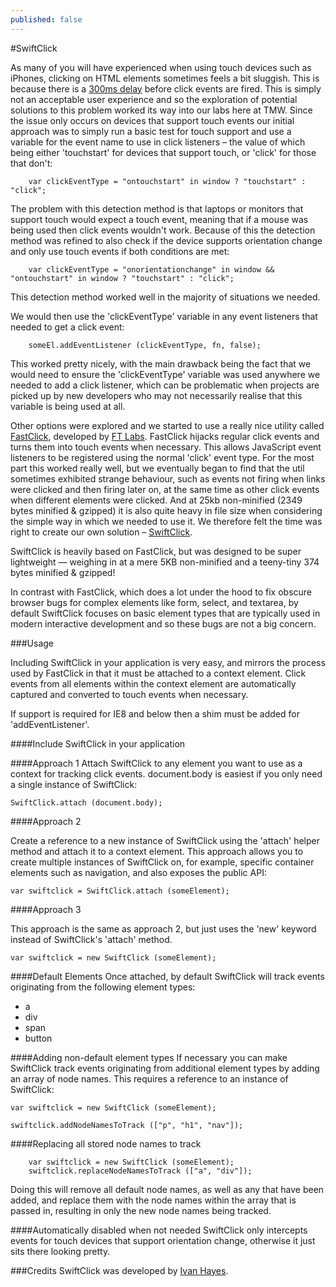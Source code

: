 ```yaml
---
published: false
---
```


#SwiftClick

As many of you will have experienced when using touch devices such as iPhones, clicking on HTML elements sometimes feels a bit sluggish. This is because there is a [300ms delay](http://updates.html5rocks.com/2013/12/300ms-tap-delay-gone-away) before click events are fired. This is simply not an acceptable user experience and so the exploration of potential solutions to this problem worked its way into our labs here at TMW. Since the issue only occurs on devices that support touch events our initial approach was to simply run a basic test for touch support and use a variable for the event name to use in click listeners – the value of which being either 'touchstart' for devices that support touch, or 'click' for those that don't:

		var clickEventType = "ontouchstart" in window ? "touchstart" : "click";

The problem with this detection method is that laptops or monitors that support touch would expect a touch event, meaning that if a mouse was being used then click events wouldn't work. Because of this the detection method was refined to also check if the device supports orientation change and only use touch events if both conditions are met:

		var clickEventType = "onorientationchange" in window && "ontouchstart" in window ? "touchstart" : "click";

This detection method worked well in the majority of situations we needed.

We would then use the 'clickEventType' variable in any event listeners that needed to get a click event:


		someEl.addEventListener (clickEventType, fn, false);


This worked pretty nicely, with the main drawback being the fact that we would need to ensure the 'clickEventType' variable was used anywhere we needed to add a click listener, which can be problematic when projects are picked up by new developers who may not necessarily realise that this variable is being used at all.


Other options were explored and we started to use a really nice utility called [FastClick](https://github.com/ftlabs/fastclick), developed by [FT Labs](https://github.com/ftlabs). FastClick hijacks regular click events and turns them into touch events when necessary. This allows JavaScript event listeners to be registered using the normal 'click' event type. For the most part this worked really well, but we eventually began to find that the util sometimes exhibited strange behaviour, such as events not firing when links were clicked and then firing later on, at the same time as other click events when different elements were clicked. And at 25kb non-minified (2349 bytes minified & gzipped) it is also quite heavy in file size when considering the simple way in which we needed to use it. We therefore felt the time was right to create our own solution – [SwiftClick](https://github.com/tmwagency/swiftclick).

SwiftClick is heavily based on FastClick, but was designed to be super lightweight — weighing in at a mere 5KB non-minified and a teeny-tiny 374 bytes minified & gzipped!

In contrast with FastClick, which does a lot under the hood to fix obscure browser bugs for complex elements like form, select, and textarea, by default SwiftClick focuses on basic element types that are typically used in modern interactive development and so these bugs are not a big concern.


###Usage

Including SwiftClick in your application is very easy, and mirrors the process used by FastClick in that it must be attached to a context element. Click events from all elements within the context element are automatically captured and converted to touch events when necessary.

If support is required for IE8 and below then a shim must be added for 'addEventListener'.


####Include SwiftClick in your application
    <script type="application/javascript" src="path/to/swiftclick.min.js"></script>


####Approach 1
Attach SwiftClick to any element you want to use as a context for tracking click events.
document.body is easiest if you only need a single instance of SwiftClick:

    SwiftClick.attach (document.body);


####Approach 2

Create a reference to a new instance of SwiftClick using the 'attach' helper method and attach it to a context element.
This approach allows you to create multiple instances of SwiftClick on, for example, specific container elements such as navigation, and also exposes the public API:

    var swiftclick = SwiftClick.attach (someElement);


####Approach 3

This approach is the same as approach 2, but just uses the 'new' keyword instead of SwiftClick's 'attach' method.

	var swiftclick = new SwiftClick (someElement);

		
####Default Elements
Once attached, by default SwiftClick will track events originating from the following element types:

- a
- div
- span
- button


####Adding non-default element types
If necessary you can make SwiftClick track events originating from additional element types by adding an array of node names. This requires a reference to an instance of SwiftClick:

    var swiftclick = new SwiftClick (someElement);
    
    swiftclick.addNodeNamesToTrack (["p", "h1", "nav"]);

####Replacing all stored node names to track

		var swiftclick = new SwiftClick (someElement);
		swiftclick.replaceNodeNamesToTrack (["a", "div"]);

Doing this will remove all default node names, as well as any that have been added, and replace them with the node names within the array that is passed in, resulting in only the new node names being tracked.


####Automatically disabled when not needed
SwiftClick only intercepts events for touch devices that support orientation change, otherwise it just sits there looking pretty.


###Credits
SwiftClick was developed by [Ivan Hayes](https://twitter.com/munkychop).